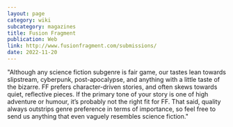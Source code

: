 ```yaml
---
layout: page
category: wiki
subcategory: magazines
title: Fusion Fragment
publication: Web
link: http://www.fusionfragment.com/submissions/
date: 2022-11-20
---
```


"Although any science fiction subgenre is fair game, our tastes lean towards slipstream, cyberpunk, post-apocalypse, and anything with a little taste of the bizarre. FF prefers character-driven stories, and often skews towards quiet, reflective pieces. If the primary tone of your story is one of high adventure or humour, it’s probably not the right fit for FF. That said, quality always outstrips genre preference in terms of importance, so feel free to send us anything that even vaguely resembles science fiction."
